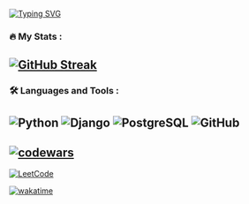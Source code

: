 [![Typing SVG](https://readme-typing-svg.demolab.com?font=Fira+Code&pause=1000&width=435&lines=I+am+a+Python+developer)](https://git.io/typing-svg)


### :fire: My Stats :
[![GitHub Streak](http://github-readme-streak-stats.herokuapp.com?user=iurinmikhail&theme=dark&background=000000)](https://git.io/streak-stats)
---
### :hammer_and_wrench: Languages and Tools :
![Python](https://img.shields.io/badge/-Python-black?style=flat-square&logo=Python)
![Django](https://img.shields.io/badge/-Django-black?style=flat-square&logo=Django)
![PostgreSQL](https://img.shields.io/badge/-PostgreSQL-black?style=flat-square&logo=PostgreSQL)
![GitHub](https://img.shields.io/badge/-GitHub-181717?style=flat-square&logo=github)
---
[![codewars](https://www.codewars.com/users/myuri001/badges/large)](https://www.codewars.com/users/myuri001)   
---

[![LeetCode](https://leetcode-stats-six.vercel.app/api?username=myurin001&theme=dark)](https://leetcode.com/myurin001/)

[![wakatime](https://wakatime.com/badge/user/100362ac-d122-4202-8c75-54c366abaaf9.svg)](https://wakatime.com/@100362ac-d122-4202-8c75-54c366abaaf9)

